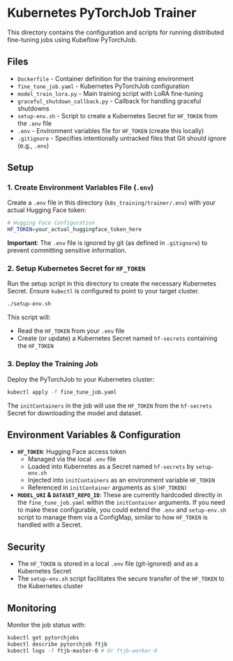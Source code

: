 # Kubernetes PyTorchJob Trainer

This directory contains the configuration and scripts for running distributed fine-tuning jobs using Kubeflow PyTorchJob.

## Files

- `Dockerfile` - Container definition for the training environment
- `fine_tune_job.yaml` - Kubernetes PyTorchJob configuration
- `model_train_lora.py` - Main training script with LoRA fine-tuning
- `graceful_shutdown_callback.py` - Callback for handling graceful shutdowns
- `setup-env.sh` - Script to create a Kubernetes Secret for `HF_TOKEN` from the `.env` file
- `.env` - Environment variables file for `HF_TOKEN` (create this locally)
- `.gitignore` - Specifies intentionally untracked files that Git should ignore (e.g., `.env`)

## Setup

### 1. Create Environment Variables File (`.env`)

Create a `.env` file in this directory (`k8s_training/trainer/.env`) with your actual Hugging Face token:

```bash
# Hugging Face Configuration
HF_TOKEN=your_actual_huggingface_token_here
```

**Important**: The `.env` file is ignored by git (as defined in `.gitignore`) to prevent committing sensitive information.

### 2. Setup Kubernetes Secret for `HF_TOKEN`

Run the setup script in this directory to create the necessary Kubernetes Secret. Ensure `kubectl` is configured to point to your target cluster.

```bash
./setup-env.sh
```

This script will:
- Read the `HF_TOKEN` from your `.env` file
- Create (or update) a Kubernetes Secret named `hf-secrets` containing the `HF_TOKEN`

### 3. Deploy the Training Job

Deploy the PyTorchJob to your Kubernetes cluster:

```bash
kubectl apply -f fine_tune_job.yaml
```

The `initContainers` in the job will use the `HF_TOKEN` from the `hf-secrets` Secret for downloading the model and dataset.

## Environment Variables & Configuration

- **`HF_TOKEN`**: Hugging Face access token
    - Managed via the local `.env` file
    - Loaded into Kubernetes as a Secret named `hf-secrets` by `setup-env.sh`
    - Injected into `initContainers` as an environment variable `HF_TOKEN`
    - Referenced in `initContainer` arguments as `$(HF_TOKEN)`
- **`MODEL_URI` & `DATASET_REPO_ID`**: These are currently hardcoded directly in the `fine_tune_job.yaml` within the `initContainer` arguments. If you need to make these configurable, you could extend the `.env` and `setup-env.sh` script to manage them via a ConfigMap, similar to how `HF_TOKEN` is handled with a Secret.

## Security

- The `HF_TOKEN` is stored in a local `.env` file (git-ignored) and as a Kubernetes Secret
- The `setup-env.sh` script facilitates the secure transfer of the `HF_TOKEN` to the Kubernetes cluster

## Monitoring

Monitor the job status with:

```bash
kubectl get pytorchjobs
kubectl describe pytorchjob ftjb
kubectl logs -f ftjb-master-0 # Or ftjb-worker-0
``` 
